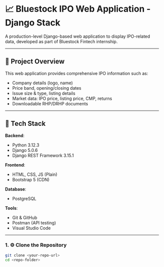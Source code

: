 # 📈 Bluestock IPO Web Application - Django Stack

A production-level Django-based web application to display IPO-related data, developed as part of Bluestock Fintech internship.

---

## 🚀 Project Overview

This web application provides comprehensive IPO information such as:
- Company details (logo, name)
- Price band, opening/closing dates
- Issue size & type, listing details
- Market data: IPO price, listing price, CMP, returns
- Downloadable RHP/DRHP documents

---

## 🧱 Tech Stack

**Backend**:
- Python 3.12.3
- Django 5.0.6
- Django REST Framework 3.15.1

**Frontend**:
- HTML, CSS, JS (Plain)
- Bootstrap 5 (CDN)

**Database**:
- PostgreSQL

**Tools**:
- Git & GitHub
- Postman (API testing)
- Visual Studio Code

---


### 1. ⚙️ Clone the Repository

```bash
git clone <your-repo-url>
cd <repo-folder>
